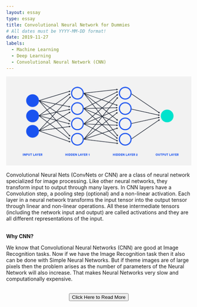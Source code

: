 ```yaml
---
layout: essay
type: essay
title: Convolutional Neural Network for Dummies
# All dates must be YYYY-MM-DD format!
date: 2019-11-27
labels:
  - Machine Learning
  - Deep Learning
  - Convolutional Neural Network (CNN)
---
```


<img class="ui middle image" src="../images/Convolutional_Neural_Network_for_Dummies_1.png">


Convolutional Neural Nets (ConvNets or CNN) are a class of neural network specialized for image processing. Like other neural networks, they transform input to output through many layers. In CNN layers have a Convolution step, a pooling step (optional) and a non-linear activation. Each layer in a neural network transforms the input tensor into the output tensor through linear and non-linear operations. All these intermediate tensors (including the network input and output) are called activations and they are all different representations of the input.

<br>
<b>Why CNN?</b>

We know that Convolutional Neural Networks (CNN) are good at Image Recognition tasks. Now if we have the Image Recognition task then it also can be done with Simple Neural Networks. But if theme images are of large pixels then the problem arises as the number of parameters of the Neural Network will also increase. That makes Neural Networks very slow and computationally expensive.

<div class="buttons">
		<b><br><center><button onclick="window.open('https://iamsouravbanerjee.medium.com/convolutional-neural-network-for-dummies-8b17066a830a')" type="button">Click Here to Read More</button><br><br><br><br>
